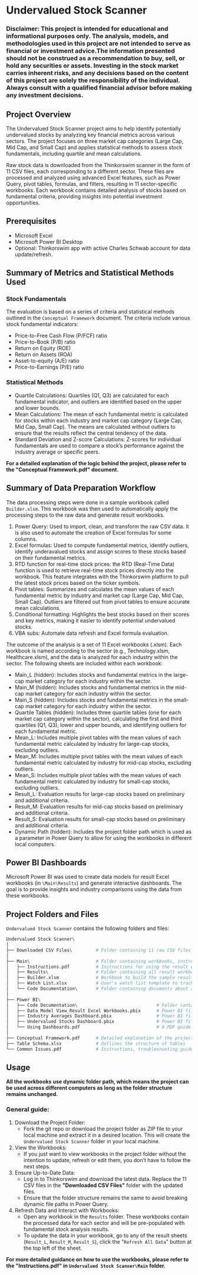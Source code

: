 # Undervalued Stock Scanner

### Disclaimer: This project is intended for educational and informational purposes only. The analysis, models, and methodologies used in this project are not intended to serve as financial or investment advice.The information presented should not be construed as a recommendation to buy, sell, or hold any securities or assets. Investing in the stock market carries inherent risks, and any decisions based on the content of this project are solely the responsibility of the individual. Always consult with a qualified financial advisor before making any investment decisions. 

## Project Overview
The Undervalued Stock Scanner project aims to help identify potentially undervalued stocks by analyzing key financial metrics across various sectors. The project focuses on three market cap categories (Large Cap, Mid Cap, and Small Cap) and applies statistical methods to assess stock fundamentals, including quartile and mean calculations.

Raw stock data is downloaded from the Thinkorswim scanner in the form of 11 CSV files, each corresponding to a different sector. These files are processed and analyzed using advanced Excel features, such as Power Query, pivot tables, formulas, and filters, resulting in 11 sector-specific workbooks. Each workbook contains detailed analysis of stocks based on fundamental criteria, providing insights into potential investment opportunities.

## Prerequisites

- Microsoft Excel
- Microsoft Power BI Desktop
- Optional: Thinkorswim app with active Charles Schwab account for data update/refresh.

## Summary of Metrics and Statistical Methods Used

### Stock Fundamentals

The evaluation is based on a series of criteria and statistical methods outlined in the `Conceptual Framework` document. The criteria include various stock fundamental indicators:
- Price-to-Free Cash Flow (P/FCF) ratio
- Price-to-Book (P/B) ratio
- Return on Equity (ROE)
- Return on Assets (ROA)
- Asset-to-equity (A/E) ratio
- Price-to-Earnings (P/E) ratio

### Statistical Methods

- Quartile Calculations: Quartiles (Q1, Q3) are calculated for each fundamental indicator, and outliers are identified based on the upper and lower bounds.
- Mean Calculations: The mean of each fundamental metric is calculated for stocks within each industry and market cap category (Large Cap, Mid Cap, Small Cap). The means are calculated without outliers to ensure that the results reflect the central tendency of the data.  
- Standard Deviation and Z-score Calculations: Z-scores for individual fundamentals are used to compare a stock’s performance against the industry average or specific peers.

**For a detailed explanation of the logic behind the project, please refer to the "Conceptual Framework.pdf" document.**

## Summary of Data Preparation Workflow

The data processing steps were done in a sample workbook called `Builder.xlsm`. This workbook was then used to automatically apply the processing steps to the raw data and generate result workbooks.
1. Power Query: Used to import, clean, and transform the raw CSV data. It is also used to automate the creation of Excel formulas for some columns. 
2. Excel formulas: Used to compute fundamental metrics, identify outliers, identify underavalued stocks and assign scores to these stocks based on their fundamental metrics.
3. RTD function for real-time stock prices: the RTD (Real-Time Data) function is used to retrieve real-time stock prices directly into the workbook. This feature integrates with the Thinkorswim platform to pull the latest stock prices based on the ticker symbols.  
4. Pivot tables: Summarizes and calculates the mean values of each fundamental metric by industry and market cap (Large Cap, Mid Cap, Small Cap). Outliers are filtered out from pivot tables to ensure accurate mean calculations.
5. Conditional formatting: Highlights the best stocks based on their scores and key metrics, making it easier to identify potential undervalued stocks.
6. VBA subs: Automate data refresh and Excel formula evaluation.

The outcome of the analysis is a set of 11 Excel workbooks (.xlsm). Each workbook is named according to the sector (e.g., Technology.xlsm, Healthcare.xlsm), and the data is analyzed for each industry within the sector. The following sheets are included within each workbook:
- Main_L (hidden): Includes stocks and fundamental metrics in the large-cap market category for each industry within the sector.
- Main_M (hidden): Includes stocks and fundamental metrics in the mid-cap market category for each industry within the sector.
- Main_S (hidden): Includes stocks and fundamental metrics in the small-cap market category for each industry within the sector.
- Quartile Tables (hidden): Includes three quartile tables (one for each market cap category within the sector), calculating the first and third quartiles (Q1, Q3), lower and upper bounds, and identifying outliers for each fundamental metric.
- Mean_L: Includes multiple pivot tables with the mean values of each fundamental metric calculated by industry for large-cap stocks, excluding outliers.
- Mean_M: Includes multiple pivot tables with the mean values of each fundamental metric calculated by industry for mid-cap stocks, excluding outliers.
- Mean_S: Includes multiple pivot tables with the mean values of each fundamental metric calculated by industry for small-cap stocks, excluding outliers.
- Result_L: Evaluation results for large-cap stocks based on preliminary and additional criteria.
- Result_M: Evaluation results for mid-cap stocks based on preliminary and additional criteria.
- Result_S: Evaluation results for small-cap stocks based on preliminary and additional criteria.
- Dynamic Path (hidden): Includes the project folder path which is used as a parameter in Power Query to allow for using the workbooks in different local computers.

## Power BI Dashboards
Microsoft Power BI was used to create data models for result Excel workbooks (in `\Main\Results`) and generate interactive dashboards. The goal is to provide insights and industry comparisons using the data from these workbooks.

## Project Folders and Files

``Undervalued Stock Scanner`` contains the following folders and files:

```bash
Undervalued Stock Scanner\
│              
├── Downloaded CSV Files\         # Folder containing 11 raw CSV files and 1 sample CSV file
│   
├── Main\                         # Folder containing workbooks, instructions and code documentation
│   ├── Instructions.pdf          # Instructions for using the result workbooks
│   ├── Results\                  # Folder containing all result workbooks (.xlsm files)
│   ├── Builder.xlsm              # Workbook to build the sample results
│   ├── Watch List.xlsx           # User's watch list template to track preferred stocks
│   └── Code Documentation\       # Folder containing documents about all the codes used in workbooks
│ 
├── Power BI\
│   ├── Code Documentation\                              # Folder containing documents about all the codes used in .pbix files
│   ├── Data Model View_Result Excel Workbooks.pbix      # Power BI file containing a sample data model for the workbooks in \Main\Results folder
│   ├── Industry Averages Dashboard.pbix                 # Power BI file with data visualizations about industry-level averages
│   ├── Undervalued Stocks Dashboard.pbix                # Power BI file with data visualizations about undervalued stock valuation
│   └── Using Dashboards.pdf                             # A PDF guide that provides step-by-step instructions on how to use the dashboards and explains how to interpret and analyze the visualizations
│
├── Conceptual Framework.pdf      # Detailed explanation of the project's logic and methodology
├── Table Schema.xlsx             # Outlines the structure of tables
└── Common Issues.pdf             # Instructions, troubleshooting guides, and other resources to help users resolve issues they may encounter
```

## Usage

**All the workbooks use dynamic folder path, which means the project can be used across different computers as long as the folder structure remains unchanged.**

### General guide:

1. Download the Project Folder:
   - Fork the git repo or download the project folder as ZIP file to your local machine and extract it in a desired location. This will create the `Undervalued Stock Scanner` folder in your local machine.
2. View the Workbooks:
   - If you just want to view workbooks in the project folder without the intention to update, refresh or edit them, you don’t have to follow the next steps.
3. Ensure Up-to-Date Data:  
   - Log in to Thinkorswim and download the latest data. Replace the 11 CSV files in the **"Downloaded CSV Files"** folder with the updated files.
   - Ensure that the folder structure remains the same to avoid breaking dynamic file paths in Power Query.
4. Refresh Data and Interact with Workbooks:  
   - Open any workbook in the ``Results`` folder. These workbooks contain the processed data for each sector and will be pre-populated with fundamental stock analysis results.
   - To update the data in your workbook, go to any of the result sheets (`Result_L`, `Result_M`, `Result_S`), click the "`Refresh All Data`" button at the top left of the sheet.

**For more detailed guidance on how to use the workbooks, please refer to the "Instructions.pdf" in `Undervalued Stock Scanner\Main` folder.**
